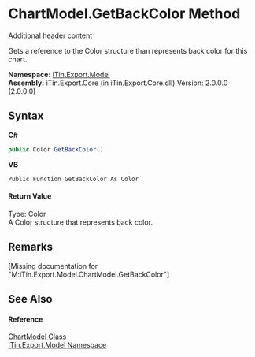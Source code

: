# ChartModel.GetBackColor Method 
Additional header content 

Gets a reference to the Color structure than represents back color for this chart.

**Namespace:**&nbsp;<a href="N_iTin_Export_Model">iTin.Export.Model</a><br />**Assembly:**&nbsp;iTin.Export.Core (in iTin.Export.Core.dll) Version: 2.0.0.0 (2.0.0.0)

## Syntax

**C#**<br />
``` C#
public Color GetBackColor()
```

**VB**<br />
``` VB
Public Function GetBackColor As Color
```


#### Return Value
Type: Color<br />A Color structure that represents back color.

## Remarks
\[Missing <remarks> documentation for "M:iTin.Export.Model.ChartModel.GetBackColor"\]

## See Also


#### Reference
<a href="T_iTin_Export_Model_ChartModel">ChartModel Class</a><br /><a href="N_iTin_Export_Model">iTin.Export.Model Namespace</a><br />